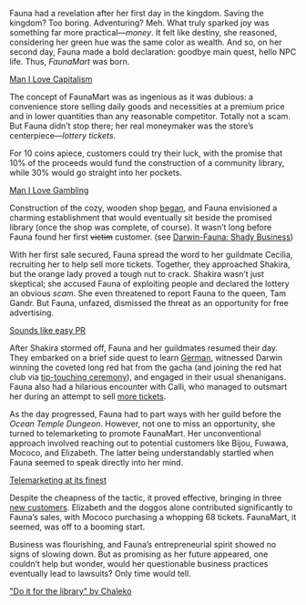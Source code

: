 Fauna had a revelation after her first day in the kingdom. Saving the kingdom? Too boring. Adventuring? Meh. What truly sparked joy was something far more practical—*money*. It felt like destiny, she reasoned, considering her green hue was the same color as wealth. And so, on her second day, Fauna made a bold declaration: goodbye main quest, hello NPC life. Thus, *FaunaMart* was born.

[Man I Love Capitalism](#embed:https://www.youtube.com/live/eUQWfgVwwpo?feature=shared&t=176)

The concept of FaunaMart was as ingenious as it was dubious: a convenience store selling daily goods and necessities at a premium price and in lower quantities than any reasonable competitor. Totally not a scam. But Fauna didn’t stop there; her real moneymaker was the store’s centerpiece—*lottery tickets*.

For 10 coins apiece, customers could try their luck, with the promise that 10% of the proceeds would fund the construction of a community library, while 30% would go straight into her pockets.

[Man I Love Gambling](#embed:https://www.youtube.com/live/eUQWfgVwwpo?t=646)

Construction of the cozy, wooden shop [began](https://www.youtube.com/live/eUQWfgVwwpo?feature=shared&t=3387), and Fauna envisioned a charming establishment that would eventually sit beside the promised library (once the shop was complete, of course). It wasn’t long before Fauna found her first ~~victim~~ customer. (see [Darwin-Fauna: Shady Business](#edge:moom-fauna))

With her first sale secured, Fauna spread the word to her guildmate Cecilia, recruiting her to help sell more tickets. Together, they approached Shakira, but the orange lady proved a tough nut to crack. Shakira wasn’t just skeptical; she accused Fauna of exploiting people and declared the lottery an obvious *scam*. She even threatened to report Fauna to the queen, Tam Gandr. But Fauna, unfazed, dismissed the threat as an opportunity for free advertising.

[Sounds like easy PR](#embed:https://www.youtube.com/live/eUQWfgVwwpo?feature=shared&t=11970)

After Shakira stormed off, Fauna and her guildmates resumed their day. They embarked on a brief side quest to learn [German](https://www.youtube.com/live/eUQWfgVwwpo?feature=shared&t=12106), witnessed Darwin winning the coveted long red hat from the gacha (and joining the red hat club via [tip-touching ceremony](https://www.youtube.com/live/eUQWfgVwwpo?feature=shared&t=13042)), and engaged in their usual shenanigans. Fauna also had a hilarious encounter with Calli, who managed to outsmart her during an attempt to sell [more tickets](https://www.youtube.com/live/eUQWfgVwwpo?feature=shared&t=13530).

As the day progressed, Fauna had to part ways with her guild before the *Ocean Temple Dungeon*. However, not one to miss an opportunity, she turned to telemarketing to promote FaunaMart. Her unconventional approach involved reaching out to potential customers like Bijou, Fuwawa, Mococo, and Elizabeth. The latter being understandably startled when Fauna seemed to speak directly into her mind.

[Telemarketing at its finest](#embed:https://www.youtube.com/live/eUQWfgVwwpo?t=14874)

Despite the cheapness of the tactic, it proved effective, bringing in three [new customers](https://www.youtube.com/live/eUQWfgVwwpo?feature=shared&t=15005). Elizabeth and the doggos alone contributed significantly to Fauna’s sales, with Mococo purchasing a whopping 68 tickets. FaunaMart, it seemed, was off to a booming start.

Business was flourishing, and Fauna’s entrepreneurial spirit showed no signs of slowing down. But as promising as her future appeared, one couldn’t help but wonder, would her questionable business practices eventually lead to lawsuits? Only time would tell.

["Do it for the library" by Chaleko](https://x.com/Chalek0/status/1830748696935313524)
